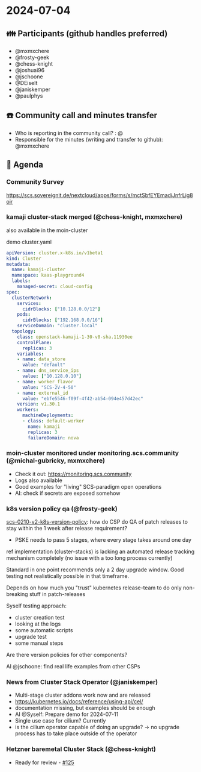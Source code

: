 # 2024-07-04
## :family: Participants (github handles preferred)
- @mxmxchere
- @frosty-geek
- @chess-knight
- @joshuai96
- @jschoone
- @DEiselt
- @janiskemper
- @paulphys

## :telephone: Community call and minutes transfer

* Who is reporting in the community call? : @
* Responsible for the minutes (writing and transfer to github): @mxmxchere
 
## :notebook: Agenda
### Community Survey
https://scs.sovereignit.de/nextcloud/apps/forms/s/mctSbfEYEmadiJnfrLig8oir

### kamaji cluster-stack merged (@chess-knight, mxmxchere)
also available in the moin-cluster

demo cluster.yaml

```yaml
apiVersion: cluster.x-k8s.io/v1beta1
kind: Cluster
metadata:
  name: kamaji-cluster
  namespace: kaas-playground4
  labels:
    managed-secret: cloud-config
spec:
  clusterNetwork:
    services:
      cidrBlocks: ["10.128.0.0/12"]
    pods:
      cidrBlocks: ["192.168.0.0/16"]
    serviceDomain: "cluster.local"
  topology:
    class: openstack-kamaji-1-30-v0-sha.11930ee
    controlPlane:
      replicas: 3
    variables:
    - name: data_store
      value: "default"
    - name: dns_service_ips
      value: ["10.128.0.10"]
    - name: worker_flavor
      value: "SCS-2V-4-50"
    - name: external_id
      value: "ebfe5546-f09f-4f42-ab54-094e457d42ec"
    version: v1.30.1
    workers:
      machineDeployments:
      - class: default-worker
        name: kamaji
        replicas: 3
        failureDomain: nova
```

### moin-cluster monitored under monitoring.scs.community (@michal-gubricky, mxmxchere)
- Check it out: https://monitoring.scs.community
- Logs also available
- Good examples for "living" SCS-paradigm open operations
- AI: check if secrets are exposed somehow

### k8s version policy qa (@frosty-geek)
[scs-0210-v2-k8s-version-policy](https://docs.scs.community/standards/scs-0210-v2-k8s-version-policy): how do CSP do QA of patch releases to stay within the 1 week after release requirement? 
- PSKE needs to pass 5 stages, where every stage takes around one day

ref implementation (cluster-stacks) is lacking an automated release tracking mechanism completely (no issue with a too long process currently)

Standard in one point recommends only a 2 day upgrade window. Good testing not realistically possible in that timeframe.

Depends on how much you "trust" kubernetes release-team to do only non-breaking stuff in patch-releases

Syself testing approach:
- cluster creation test
- looking at the logs
- some automatic scripts
- upgrade test
- some manual steps

Are there version policies for other components?

AI @jschoone: find real life examples from other CSPs 

### News from Cluster Stack Operator (@janiskemper)
- Multi-stage cluster addons work now and are released
- https://kubernetes.io/docs/reference/using-api/cel/
- documentation missing, but examples should be enough
- AI @Syself: Prepare demo for 2024-07-11
- Single use case for cilium? Currently 
- is the cilium operator capable of doing an upgrade?
    -> no upgrade process has to take place outside of the operator


### Hetzner baremetal Cluster Stack (@chess-knight)
- Ready for review - [#125](https://github.com/SovereignCloudStack/cluster-stacks/pull/125)
